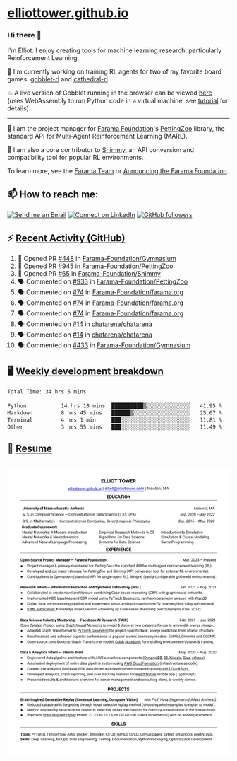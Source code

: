 # [elliottower.github.io](https://github.com/elliottower/elliottower.github.io)

### Hi there 👋

I'm Elliot. I enjoy creating tools for machine learning research, particularly Reinforcement Learning. 

🤖 I'm currently working on training RL agents for two of my favorite board games: [gobblet-rl](https://github.com/elliottower/gobblet-rl) and [cathedral-rl](https://github.com/elliottower/cathedral-rl). 

💥 A live version of Gobblet running in the browser can be viewed [here](https://elliottower.github.io/gobblet-rl/) (uses WebAssembly to run Python code in a virtual machine, see [tutorial](https://github.com/elliottower/gobblet-rl/blob/main/tutorials/WebAssembly/web_assembly.md) for details).

----

🎉 I am the project manager for [Farama Foundation](https://farama.org/)'s [PettingZoo](https://github.com/Farama-Foundation/PettingZoo) library, the standard API for Multi-Agent Reinforcement Learning (MARL). 

🚀 I am also a core contributor to [Shimmy](https://github.com/Farama-Foundation/Shimmy), an API conversion and compatibility tool for popular RL environments.

To learn more, see the [Farama Team](https://farama.org/team) or [Announcing the Farama Foundation](https://farama.org/Announcing-The-Farama-Foundation).

## 📫 How to reach me:

 [![Send me an Email](https://img.shields.io/badge/email-elliot%40elliottower.com-blue)](mailto:elliot@elliottower.com)
 [![Connect on LinkedIn](https://img.shields.io/badge/--linkedin?label=LinkedIn&logo=LinkedIn&style=social)](https://www.linkedin.com/in/elliot-tower)
 [![GitHub followers](https://img.shields.io/github/followers/elliottower?style=social)](https://github.com/elliottower/)
 

## ⚡ [Recent Activity (GitHub)](https://github.com/elliottower)

<!--START_SECTION:activity-->
1. 💪 Opened PR [#448](https://github.com/Farama-Foundation/Gymnasium/pull/448) in [Farama-Foundation/Gymnasium](https://github.com/Farama-Foundation/Gymnasium)
2. 💪 Opened PR [#945](https://github.com/Farama-Foundation/PettingZoo/pull/945) in [Farama-Foundation/PettingZoo](https://github.com/Farama-Foundation/PettingZoo)
3. 💪 Opened PR [#65](https://github.com/Farama-Foundation/Shimmy/pull/65) in [Farama-Foundation/Shimmy](https://github.com/Farama-Foundation/Shimmy)
4. 🗣 Commented on [#933](https://github.com/Farama-Foundation/PettingZoo/issues/933) in [Farama-Foundation/PettingZoo](https://github.com/Farama-Foundation/PettingZoo)
5. 🗣 Commented on [#74](https://github.com/Farama-Foundation/farama.org/issues/74) in [Farama-Foundation/farama.org](https://github.com/Farama-Foundation/farama.org)
6. 🗣 Commented on [#74](https://github.com/Farama-Foundation/farama.org/issues/74) in [Farama-Foundation/farama.org](https://github.com/Farama-Foundation/farama.org)
7. 🗣 Commented on [#74](https://github.com/Farama-Foundation/farama.org/issues/74) in [Farama-Foundation/farama.org](https://github.com/Farama-Foundation/farama.org)
8. 🗣 Commented on [#14](https://github.com/chatarena/chatarena/issues/14) in [chatarena/chatarena](https://github.com/chatarena/chatarena)
9. 🗣 Commented on [#14](https://github.com/chatarena/chatarena/issues/14) in [chatarena/chatarena](https://github.com/chatarena/chatarena)
10. 🗣 Commented on [#433](https://github.com/Farama-Foundation/Gymnasium/issues/433) in [Farama-Foundation/Gymnasium](https://github.com/Farama-Foundation/Gymnasium)
<!--END_SECTION:activity-->


## 🖥️ [Weekly development breakdown](https://wakatime.com/@elliottower)
<!--START_SECTION:waka-->

```text
Total Time: 34 hrs 5 mins

Python           14 hrs 18 mins  ██████████▒░░░░░░░░░░░░░░   41.95 %
Markdown         8 hrs 45 mins   ██████▒░░░░░░░░░░░░░░░░░░   25.67 %
Terminal         4 hrs 1 min     ███░░░░░░░░░░░░░░░░░░░░░░   11.81 %
Other            3 hrs 55 mins   ███░░░░░░░░░░░░░░░░░░░░░░   11.49 %
```

<!--END_SECTION:waka-->


## 📄 [Resume](https://elliottower.github.io/src/pdf/resume.pdf)

<!-- PDF-TO-MARKDOWN:START -->
![Page 1](src/png/page1.png "Page 1")
---
<!-- PDF-TO-MARKDOWN:END -->
